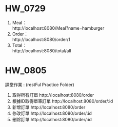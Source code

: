 # HW_0729
1. Meal：  
http://localhost:8080/Meal?name=hamburger
2. Order：  
http://localhost:8080/order/1 
3. Total：  
http://localhost:8080/total/all

# HW_0805
課堂作業 : (restFul Practice Folder)
1. 取得所有訂單
http://localhost:8080/order
2. 根據ID取得單筆訂單
http://localhost:8080/order/:id
3. 新增訂單
http://localhost:8080/order
4. 修改訂單
http://localhost:8080/order/:id
5. 刪除訂單
http://localhost:8080/order/:id
